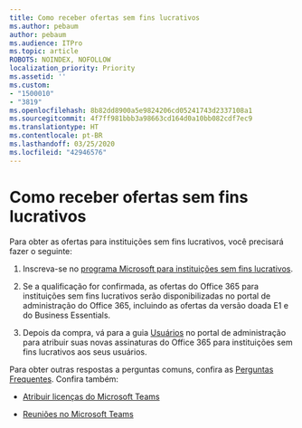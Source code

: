 ```yaml
---
title: Como receber ofertas sem fins lucrativos
ms.author: pebaum
author: pebaum
ms.audience: ITPro
ms.topic: article
ROBOTS: NOINDEX, NOFOLLOW
localization_priority: Priority
ms.assetid: ''
ms.custom:
- "1500010"
- "3819"
ms.openlocfilehash: 8b82dd8900a5e9824206cd05241743d2337108a1
ms.sourcegitcommit: 4f7ff981bbb3a98663cd164d0a10bb082cdf7ec9
ms.translationtype: HT
ms.contentlocale: pt-BR
ms.lasthandoff: 03/25/2020
ms.locfileid: "42946576"
---
```

# <a name="how-to-get-nonprofit-offers"></a>Como receber ofertas sem fins lucrativos

Para obter as ofertas para instituições sem fins lucrativos, você precisará fazer o seguinte:

1. Inscreva-se no [programa Microsoft para instituições sem fins lucrativos](https://go.microsoft.com/fwlink/p/?linkid=2008962).

2. Se a qualificação for confirmada, as ofertas do Office 365 para instituições sem fins lucrativos serão disponibilizadas no portal de administração do Office 365, incluindo as ofertas da versão doada E1 e do Business Essentials.

3. Depois da compra, vá para a guia [Usuários](https://admin.microsoft.com/Adminportal/Home#/users) no portal de administração para atribuir suas novas assinaturas do Office 365 para instituições sem fins lucrativos aos seus usuários.

Para obter outras respostas a perguntas comuns, confira as [Perguntas Frequentes](https://www.microsoft.com/microsoft-365/nonprofit/office-365-nonprofit#coreui-heading-67lnrlz). Confira também:

- [Atribuir licenças do Microsoft Teams](https://docs.microsoft.com/MicrosoftTeams/assign-teams-licenses)

- [Reuniões no Microsoft Teams](https://docs.microsoft.com/MicrosoftTeams/tutorial-meetings-in-teams)